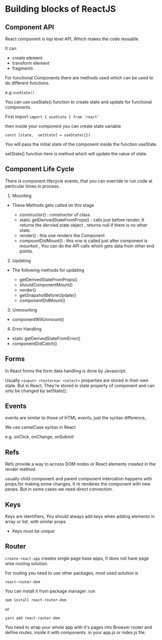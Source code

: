 # Building blocks of ReactJS

## Component API															
React component is top level API, Which makes the code reusable 

It can 
- create element 
- transform element
- fragments 

For functional Components there are methods used which can be used to do different functions.

e.g `useState()`

You can use useState() function to create state and update for functional components.

First import  `import { useState } from 'react'`

then inside your component you can create state variable 

`const [state,  setState] = useState({})`

You will pass the initial state of the component inside the function useState.

setState() function here is method which will update the value of state.

## 	Component Life Cycle																
There is component lifecycle events, that you can override to run code at perticular times in process.

1. Mounting 

- These Methods gets called on this stage 

    - constructor() : constructor of class
    - static getDerivedStateFromProps() : calls just before render, It returns the dervied state object , returns null if there is no other state.
    - render() : this one renders the Component 
    - compountDidMount() : this one is called just after component is mounted , You can do the API calls which gets data from other end points.

2. Updating 

- The following methods for updating 

    - getDerivedStateFromProps()
    - shouldComponentMount()
    - render()
    - getSnapshotBeforeUpdate()
    - componentDidMount()
3. Unmounting

- componentWillUnmount()

4. Error Handling

- static getDerivedStateFromError()
-   componentDidCatch()


## 	Forms		

 In React forms the form data handling is done by Javascript.

 Usually `<input> <textarea> <select>` properties are stored in their own state. But in React, They're stored in state property of component and can only be changed by setState();


## 	Events	

events are similar to those of HTML events, 
just the syntax difference, 

We use camelCase syntax in React 

e.g. onClick, onChange, onSubmit

##	Refs			

Refs provide a way to access DOM nodes or React elements created in the render method.

usually child component and parent component intercation happens with props,for making some changes, It re renderes the component with new peops.  But in some cases we need direct connection.

## 	Keys																				
Keys are identifiers, You should always add keys when adding elements in array or list. with similar props
- Keys must be unique

## 	Router		

`create-react-app` creates single page base apps, It does not have page wise routing solution.

For routing you need to use other packages, most used solution is 

`react-router-dom`

You can install it from package manager :run

`npm install react-router-dom`

or 

`yarn add react-router-dom`

You need to wrap your whole app with it's pages into Browser router and define routes. inside it with components. in your app.js or index.js file.